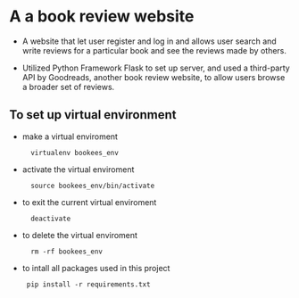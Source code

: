 # A  a book review website
- A website that let user register and log in and allows user search and write reviews for a particular book and see the reviews made by others.

- Utilized Python Framework Flask to set up server, and used a third-party API by Goodreads, another book review website, to allow users browse a broader set of reviews.

## To set up virtual environment
- make a virtual enviroment 

        virtualenv bookees_env
        
- activate the virtual enviroment 

        source bookees_env/bin/activate
        
- to exit the current virtual enviroment 

        deactivate
        
- to delete the virtual enviroment  <br>

        rm -rf bookees_env
 
 - to intall all packages used in this project 

        pip install -r requirements.txt 
        
       
               
